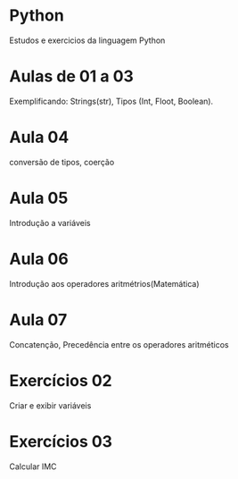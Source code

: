 # Python
 Estudos e exercicios da linguagem Python

 # Aulas de 01 a 03
 Exemplificando: Strings(str), Tipos (Int, Floot, Boolean).

 # Aula 04
 conversão de tipos, coerção

 # Aula 05
 Introdução a variáveis 

 # Aula 06
 Introdução aos operadores aritmétrios(Matemática)

 # Aula 07
 Concatenção, Precedência entre os operadores aritméticos

 # Exercícios 02
 Criar e exibir variáveis

 # Exercícios 03
 Calcular IMC
